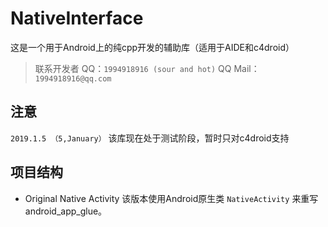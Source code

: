 NativeInterface
=
这是一个用于Android上的纯cpp开发的辅助库（适用于AIDE和c4droid）
>联系开发者
QQ：`1994918916 (sour and hot)`
QQ Mail：`1994918916@qq.com`

注意
-
`2019.1.5 （5,January）`
该库现在处于测试阶段，暂时只对c4droid支持


项目结构
-
* Original Native Activity
	该版本使用Android原生类 `NativeActivity` 来重写android_app_glue。